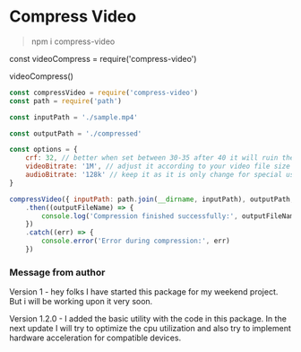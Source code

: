 # Compress Video

> npm i compress-video

const videoCompress = require('compress-video')

videoCompress()

```js
const compressVideo = require('compress-video')
const path = require('path')

const inputPath = './sample.mp4'

const outputPath = './compressed'

const options = {
    crf: 32, // better when set between 30-35 after 40 it will ruin the video
    videoBitrate: '1M', // adjust it according to your video file size
    audioBitrate: '128k' // keep it as it is only change for special use cases
}

compressVideo({ inputPath: path.join(__dirname, inputPath), outputPath, options })
    .then((outputFileName) => {
        console.log('Compression finished successfully:', outputFileName)
    })
    .catch((err) => {
        console.error('Error during compression:', err)
    })
```

### Message from author

Version 1 - hey folks I have started this package for my weekend project. But i will be working upon it very soon.

Version 1.2.0 - I added the basic utility with the code in this package. In the next update I will try to optimize the cpu utilization and also try to implement hardware acceleration for compatible devices.